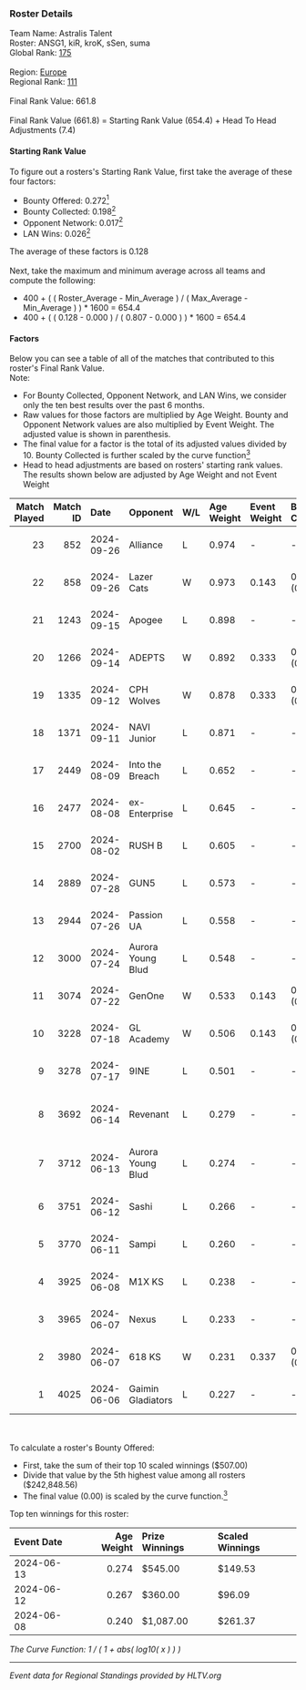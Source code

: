 ### Roster Details<br />
Team Name: Astralis Talent<br />
Roster: ANSG1, kiR, kroK, sSen, suma<br />
Global Rank: [175](../../standings_global_2024_10_30.md)<br />
<br />
Region: [Europe]( ../../standings_europe_2024_10_30.md)<br />
Regional Rank: [111]( ../../standings_europe_2024_10_30.md)<br />
<br />
Final Rank Value:  661.8<br />
<br />
Final Rank Value (661.8) = Starting Rank Value (654.4) + Head To Head Adjustments (7.4)<br />

#### Starting Rank Value<br />
To figure out a rosters's Starting Rank Value, first take the average of these four factors:<br />
- Bounty Offered: 0.272[<sup>1</sup>](#table2)
- Bounty Collected: 0.198[<sup>2</sup>](#table1)
- Opponent Network: 0.017[<sup>2</sup>](#table1)
- LAN Wins: 0.026[<sup>2</sup>](#table1)

The average of these factors is 0.128<br />
<br />
Next, take the maximum and minimum average across all teams and compute the following:<br />
- 400 + ( ( Roster_Average - Min_Average ) / ( Max_Average - Min_Average ) ) * 1600 = 654.4
- 400 + ( ( 0.128 - 0.000 ) / ( 0.807 - 0.000 ) ) * 1600 = 654.4


#### Factors<br />
Below you can see a table of all of the matches that contributed to this roster's Final Rank Value.<br />
Note:<br />

- For Bounty Collected, Opponent Network, and LAN Wins, we consider only the ten best results over the past 6 months.
- Raw values for those factors are multiplied by Age Weight. Bounty and Opponent Network values are also multiplied by Event Weight. The adjusted value is shown in parenthesis.
- The final value for a factor is the total of its adjusted values divided by 10. Bounty Collected is further scaled by the curve function[<sup>3</sup>](#curveFunction)
- Head to head adjustments are based on rosters' starting rank values. The results shown below are adjusted by Age Weight and not Event Weight
<span id="table1"></span><br />


| Match Played | Match ID | Date       | Opponent          | W/L | Age Weight | Event Weight | Bounty Collected | Opponent Network | LAN Wins  | H2H Adj. | Roster                             |
| -: | -: | :- | :- | :- | :- | :- | :- | :- | :- | -: | :- |
|           23 |      852 | 2024-09-26 | Alliance          | L   | 0.974      | -            | -                | -                | -         |    -9.11 | ANSG1, kiR, kroK, sSen, suma       |
|           22 |      858 | 2024-09-26 | Lazer Cats        | W   | 0.973      | 0.143        | 0.006 (0.001)    | 0.031 (0.004)    | 0 (0.000) |    16.38 | ANSG1, kiR, kroK, sSen, suma       |
|           21 |     1243 | 2024-09-15 | Apogee            | L   | 0.898      | -            | -                | -                | -         |    -6.19 | ANSG1, kiR, kroK, sSen, suma       |
|           20 |     1266 | 2024-09-14 | ADEPTS            | W   | 0.892      | 0.333        | 0.000 (0.000)    | 0.033 (0.010)    | 0 (0.000) |    10.88 | ANSG1, kiR, kroK, sSen, suma       |
|           19 |     1335 | 2024-09-12 | CPH Wolves        | W   | 0.878      | 0.333        | 0.000 (0.000)    | 0.491 (0.144)    | 0 (0.000) |    15.65 | ANSG1, kiR, kroK, sSen, suma       |
|           18 |     1371 | 2024-09-11 | NAVI Junior       | L   | 0.871      | -            | -                | -                | -         |    -3.19 | ANSG1, kiR, kroK, sSen, suma       |
|           17 |     2449 | 2024-08-09 | Into the Breach   | L   | 0.652      | -            | -                | -                | -         |    -3.06 | ANSG1, kiR, kroK, sSen, suma       |
|           16 |     2477 | 2024-08-08 | ex-Enterprise     | L   | 0.645      | -            | -                | -                | -         |    -2.02 | ANSG1, kiR, kroK, sSen, suma       |
|           15 |     2700 | 2024-08-02 | RUSH B            | L   | 0.605      | -            | -                | -                | -         |    -4.22 | ANSG1, kiR, kroK, sSen, suma       |
|           14 |     2889 | 2024-07-28 | GUN5              | L   | 0.573      | -            | -                | -                | -         |    -2.88 | ANSG1, kiR, kroK, sSen, suma       |
|           13 |     2944 | 2024-07-26 | Passion UA        | L   | 0.558      | -            | -                | -                | -         |    -1.14 | ANSG1, kiR, kroK, sSen, suma       |
|           12 |     3000 | 2024-07-24 | Aurora Young Blud | L   | 0.548      | -            | -                | -                | -         |    -2.97 | ANSG1, kiR, kroK, sSen, suma       |
|           11 |     3074 | 2024-07-22 | GenOne            | W   | 0.533      | 0.143        | 0.000 (0.000)    | 0.161 (0.012)    | 0 (0.000) |     6.02 | ANSG1, kiR, kroK, sSen, suma       |
|           10 |     3228 | 2024-07-18 | GL Academy        | W   | 0.506      | 0.143        | 0.000 (0.000)    | 0.006 (0.000)    | 0 (0.000) |     5.08 | ANSG1, kiR, kroK, sSen, suma       |
|            9 |     3278 | 2024-07-17 | 9INE              | L   | 0.501      | -            | -                | -                | -         |    -1.70 | ANSG1, kiR, kroK, sSen, suma       |
|            8 |     3692 | 2024-06-14 | Revenant          | L   | 0.279      | -            | -                | -                | -         |    -1.83 | alexsomfan, ANSG1, kiR, sSen, suma |
|            7 |     3712 | 2024-06-13 | Aurora Young Blud | L   | 0.274      | -            | -                | -                | -         |    -1.63 | alexsomfan, ANSG1, kiR, sSen, suma |
|            6 |     3751 | 2024-06-12 | Sashi             | L   | 0.266      | -            | -                | -                | -         |    -0.93 | ANSG1, kiR, kroK, sSen, suma       |
|            5 |     3770 | 2024-06-11 | Sampi             | L   | 0.260      | -            | -                | -                | -         |    -0.92 | ANSG1, kiR, kroK, sSen, suma       |
|            4 |     3925 | 2024-06-08 | M1X KS            | L   | 0.238      | -            | -                | -                | -         |    -3.39 | ANSG1, kiR, kroK, sSen, suma       |
|            3 |     3965 | 2024-06-07 | Nexus             | L   | 0.233      | -            | -                | -                | -         |    -1.56 | ANSG1, kiR, kroK, sSen, suma       |
|            2 |     3980 | 2024-06-07 | 618 KS            | W   | 0.231      | 0.337        | 0.000 (0.000)    | 0.000 (0.000)    | 1 (0.231) |     1.42 | ANSG1, kiR, kroK, sSen, suma       |
|            1 |     4025 | 2024-06-06 | Gaimin Gladiators | L   | 0.227      | -            | -                | -                | -         |    -1.30 | ANSG1, kiR, kroK, sSen, suma       |

<br />
<span id="table2"></span><br />
To calculate a roster's Bounty Offered:<br />

- First, take the sum of their top 10 scaled winnings ($507.00)
- Divide that value by the 5th highest value among all rosters ($242,848.56)
- The final value (0.00) is scaled by the curve function.[<sup>3</sup>](#curveFunction)

Top ten winnings for this roster:<br />

| Event Date | Age Weight | Prize Winnings | Scaled Winnings |
| :- | -: | :- | :- |
| 2024-06-13 |      0.274 | $545.00        | $149.53         |
| 2024-06-12 |      0.267 | $360.00        | $96.09          |
| 2024-06-08 |      0.240 | $1,087.00      | $261.37         |


<span id="curveFunction"></span>_The Curve Function: 1 / ( 1 + abs( log10( x ) ) )_<br />

---
_Event data for Regional Standings provided by HLTV.org_<br />
